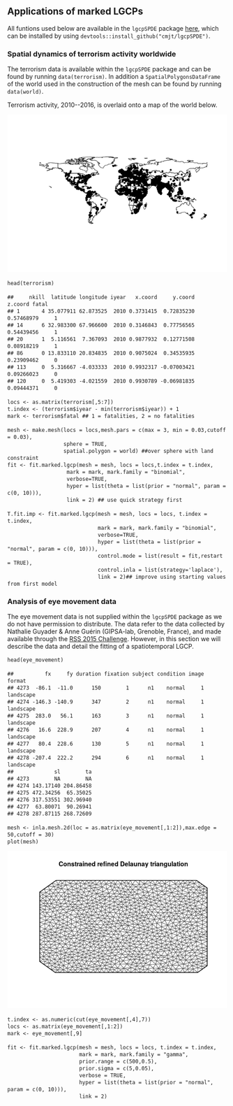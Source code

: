 Applications of marked LGCPs
----------------------------

All funtions used below are available in the `lgcpSPDE` package
[here](https://github.com/cmjt/lgcpSPDE), which can be installed by
using `devtools::install_github("cmjt/lgcpSPDE")`.

### Spatial dynamics of terrorism activity worldwide

The terrorism data is available within the `lgcpSPDE` package and can be
found by running `data(terrorism)`. In addition a
`SpatialPolygonsDataFrame` of the world used in the construction of the
mesh can be found by running `data(world)`.

Terrorism activity, 2010--2016, is overlaid onto a map of the world
below.

![](shared_stochastic_files/figure-markdown_strict/terrorism%20data%7D-1.png)

    head(terrorism)

    ##     nkill  latitude longitude iyear   x.coord     y.coord    z.coord fatal
    ## 1       4 35.077911 62.873525  2010 0.3731415  0.72835230 0.57468979     1
    ## 14      6 32.983300 67.966600  2010 0.3146843  0.77756565 0.54439456     1
    ## 20      1  5.116561  7.367093  2010 0.9877932  0.12771508 0.08918219     1
    ## 86      0 13.833110 20.834835  2010 0.9075024  0.34535935 0.23909462     0
    ## 113     0  5.316667 -4.033333  2010 0.9932317 -0.07003421 0.09266023     0
    ## 120     0  5.419303 -4.021559  2010 0.9930789 -0.06981835 0.09444371     0

    locs <- as.matrix(terrorism[,5:7])
    t.index <- (terrorism$iyear - min(terrorism$iyear)) + 1
    mark <- terrorism$fatal ## 1 = fatalities, 2 = no fatalities

    mesh <- make.mesh(locs = locs,mesh.pars = c(max = 3, min = 0.03,cutoff = 0.03),
                      sphere = TRUE,
                      spatial.polygon = world) ##over sphere with land constraint
    fit <- fit.marked.lgcp(mesh = mesh, locs = locs,t.index = t.index, 
                       mark = mark, mark.family = "binomial",
                       verbose=TRUE, 
                       hyper = list(theta = list(prior = "normal", param = c(0, 10))),
                       link = 2) ## use quick strategy first

    T.fit.imp <- fit.marked.lgcp(mesh = mesh, locs = locs, t.index = t.index, 
                                 mark = mark, mark.family = "binomial",
                                 verbose=TRUE, 
                                 hyper = list(theta = list(prior = "normal", param = c(0, 10))),
                                 control.mode = list(result = fit,restart = TRUE),
                                 control.inla = list(strategy='laplace'),
                                 link = 2)## improve using starting values from first model

### Analysis of eye movement data

The eye movement data is not supplied within the `lgcpSPDE` package as
we do not have permission to distribute. The data refer to the data
collected by Nathalie Guyader & Anne Guérin (GIPSA-lab, Grenoble,
France), and made available through the [RSS 2015
Challenge](https://rsschallenge.wordpress.com/the-2015-challenge/).
However, in this section we will describe the data and detail the
fitting of a spatiotemporal LGCP.

    head(eye_movement)

    ##          fx     fy duration fixation subject condition image    format
    ## 4273  -86.1  -11.0      150        1      n1    normal     1 landscape
    ## 4274 -146.3 -140.9      347        2      n1    normal     1 landscape
    ## 4275  283.0   56.1      163        3      n1    normal     1 landscape
    ## 4276   16.6  228.9      207        4      n1    normal     1 landscape
    ## 4277   80.4  228.6      130        5      n1    normal     1 landscape
    ## 4278 -207.4  222.2      294        6      n1    normal     1 landscape
    ##             sl        ta
    ## 4273        NA        NA
    ## 4274 143.17140 204.86458
    ## 4275 472.34256  65.35025
    ## 4276 317.53551 302.96940
    ## 4277  63.80071  90.26941
    ## 4278 287.87115 268.72609

    mesh <- inla.mesh.2d(loc = as.matrix(eye_movement[,1:2]),max.edge = 50,cutoff = 30)
    plot(mesh)

![](shared_stochastic_files/figure-markdown_strict/eye%20movement-1.png)

    t.index <- as.numeric(cut(eye_movement[,4],7))
    locs <- as.matrix(eye_movement[,1:2])
    mark <- eye_movement[,9]

    fit <- fit.marked.lgcp(mesh = mesh, locs = locs, t.index = t.index,
                           mark = mark, mark.family = "gamma",
                           prior.range = c(500,0.5),
                           prior.sigma = c(5,0.05),
                           verbose = TRUE, 
                           hyper = list(theta = list(prior = "normal", param = c(0, 10))),
                           link = 2)

